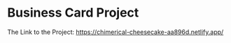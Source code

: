 # Business Card Project


The Link to the Project: https://chimerical-cheesecake-aa896d.netlify.app/


